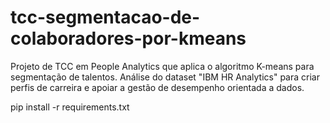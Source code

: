 # tcc-segmentacao-de-colaboradores-por-kmeans
Projeto de TCC em People Analytics que aplica o algoritmo K-means para segmentação de talentos. Análise do dataset "IBM HR Analytics" para criar perfis de carreira e apoiar a gestão de desempenho orientada a dados.

pip install -r requirements.txt
